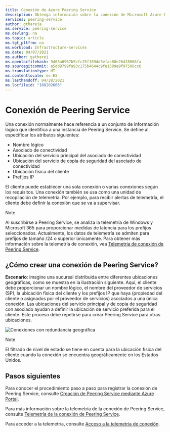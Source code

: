 ```yaml
---
title: Conexión de Azure Peering Service
description: Obtenga información sobre la conexión de Microsoft Azure Peering Service
services: peering-service
author: gthareja
ms.service: peering-service
ms.devlang: na
ms.topic: article
ms.tgt_pltfrm: na
ms.workload: Infrastructure-services
ms.date: 04/07/2021
ms.author: gatharej
ms.openlocfilehash: 9463a0967b9cfc25f189dd3efac80e26428866fa
ms.sourcegitcommit: a5dd9799fa93c175b4644c9fe1509e9f97506cc6
ms.translationtype: HT
ms.contentlocale: es-ES
ms.lasthandoff: 04/28/2021
ms.locfileid: "108202666"
---
```

# <a name="peering-service-connection"></a>Conexión de Peering Service

Una conexión normalmente hace referencia a un conjunto de información lógico que identifica a una instancia de Peering Service. Se define al especificar los atributos siguientes:

- Nombre lógico
- Asociado de conectividad
- Ubicación del servicio principal del asociado de conectividad
- Ubicación del servicio de copia de seguridad del asociado de conectividad
- Ubicación física del cliente
- Prefijos IP

El cliente puede establecer una sola conexión o varias conexiones según los requisitos. Una conexión también se usa como una unidad de recopilación de telemetría. Por ejemplo, para recibir alertas de telemetría, el cliente debe definir la conexión que se va a supervisar.

> [!Note]
> Al suscribirse a Peering Service, se analiza la telemetría de Windows y Microsoft 365 para proporcionar medidas de latencia para los prefijos seleccionados. Actualmente, los datos de telemetría se admiten para prefijos de tamaño /24 o superior únicamente.
>Para obtener más información sobre la telemetría de conexión, vea [Telemetría de conexión de Peering Service](connection-telemetry.md).
>

## <a name="how-to-create-a-peering-service-connection"></a>¿Cómo crear una conexión de Peering Service?

**Escenario**: imagine una sucursal distribuida entre diferentes ubicaciones geográficas, como se muestra en la ilustración siguiente. Aquí, el cliente debe proporcionar un nombre lógico, el nombre del proveedor de servicios (SP), la ubicación física del cliente y los prefijos IP que haya (propiedad del cliente o asignados por el proveedor de servicios) asociados a una única conexión.  Las ubicaciones del servicio principal y de copia de seguridad con asociado ayudan a definir la ubicación de servicio preferida para el cliente. Este proceso debe repetirse para crear Peering Service para otras ubicaciones.

![Conexiones con redundancia geográfica](./media/peering-service-connection/peering-service-connections.png)

> [!Note]
> El filtrado de nivel de estado se tiene en cuenta para la ubicación física del cliente cuando la conexión se encuentra geográficamente en los Estados Unidos.
>

## <a name="next-steps"></a>Pasos siguientes

Para conocer el procedimiento paso a paso para registrar la conexión de Peering Service, consulte [Creación de Peering Service mediante Azure Portal](azure-portal.md).

Para más información sobre la telemetría de la conexión de Peering Service, consulte [Telemetría de la conexión de Peering Service](connection-telemetry.md).

Para acceder a la telemetría, consulte [Acceso a la telemetría de conexión](measure-connection-telemetry.md).
